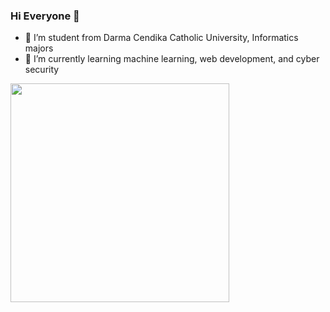 ### Hi Everyone 👋

- 🔭 I’m student from Darma Cendika Catholic University, Informatics majors
- 🌱 I’m currently learning machine learning, web development, and cyber security

<p>
  <a href="https://vaunt.dev">
    <img src="https://api.vaunt.dev/v1/github/entities/yehezkielermanto/contributions?format=svg&private=true" width="350" />
  </a>
</p>
